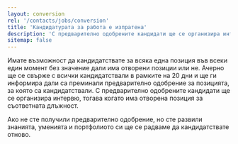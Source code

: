 ```yaml
---
layout: conversion
rel: '/contacts/jobs/conversion'
title: 'Кандидатурата за работа е изпратена'
description: 'С предварително одобрените кандидати ще се организира интервю, тогава когато има отворена позиция за съответната длъжност.'
sitemap: false
---
```

Имате възможност да кандидатствате за всяка една позиция във всеки един момент без значение дали има отворени позиции или не. Ачерно ще се свърже с всички кандидатствали в рамките на 20 дни и ще ги информира дали са преминали предварително одобрение за позицията, за която са кандидатствали. С предварително одобрените кандидати ще се организира интервю, тогава когато има отворена позиция за съответната длъжност.

Ако не сте получили предварително одобрение, но сте развили знанията, уменията и портфолиото си ще се радваме да кандидатствате отново.